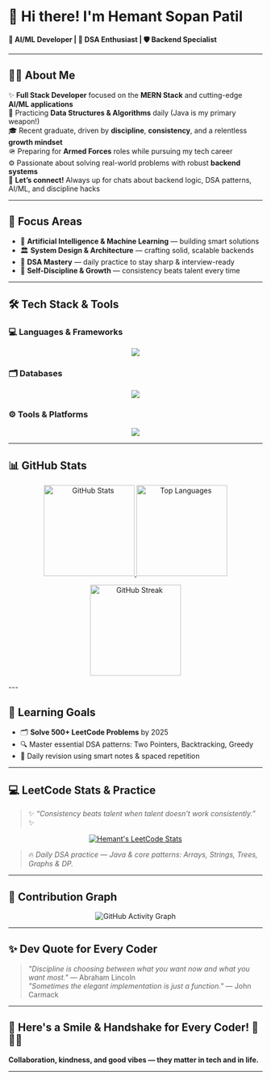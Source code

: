 # 👋 Hi there! I'm Hemant Sopan Patil

**🚀 AI/ML Developer | 🧩 DSA Enthusiast | 🛡️ Backend Specialist**

---

## 🧑‍💻 About Me

✨ **Full Stack Developer** focused on the **MERN Stack** and cutting-edge **AI/ML applications**  
🧠 Practicing **Data Structures & Algorithms** daily (Java is my primary weapon!)  
🎓 Recent graduate, driven by **discipline**, **consistency**, and a relentless **growth mindset**  
🪖 Preparing for **Armed Forces** roles while pursuing my tech career  
⚙️ Passionate about solving real-world problems with robust **backend systems**  
💬 **Let’s connect!** Always up for chats about backend logic, DSA patterns, AI/ML, and discipline hacks

---

## 🎯 Focus Areas

- 🤖 **Artificial Intelligence & Machine Learning** — building smart solutions
- 🏛️ **System Design & Architecture** — crafting solid, scalable backends
- 🔁 **DSA Mastery** — daily practice to stay sharp & interview-ready
- 🧘 **Self-Discipline & Growth** — consistency beats talent every time

---

## 🛠️ Tech Stack & Tools
### 💻 Languages & Frameworks
<p align="center">
  <img src="https://skillicons.dev/icons?i=java,python,js,html,css,tensorflow,pytorch,scikitlearn,bootstrap" />
</p>

### 🗂️ Databases
<p align="center">
  <img src="https://skillicons.dev/icons?i=mysql,sqlite,postgresql,mongodb" />
</p>

### ⚙️ Tools & Platforms
<p align="center">
  <img src="https://skillicons.dev/icons?i=linux,git,vscode,docker,aws,gcp" />
</p>

---

## 📊 GitHub Stats
<p align="center">
  <a href="https://github.com/Hemant210">
    <img src="https://github-readme-stats.vercel.app/api?username=Hemant210&show_icons=true&theme=tokyonight&border_radius=10&hide_border=false&count_private=true&include_all_commits=true" height="180" alt="GitHub Stats" />
  </a>
  <a href="https://github.com/Hemant210">
    <img src="https://github-readme-stats.vercel.app/api/top-langs/?username=Hemant210&layout=compact&theme=tokyonight&border_radius=10&hide_border=false" height="180" alt="Top Languages" />
  </a>
</p>

<p align="center">
  <a href="https://github.com/Hemant210">
    <img src="https://streak-stats.demolab.com?user=Hemant210&theme=tokyonight&hide_border=false&border_radius=10&date_format=j%20M%5B%20Y%5D" height="180" alt="GitHub Streak" />
  </a>
</p>
---

## 🎯 Learning Goals

- 🗂️ **Solve 500+ LeetCode Problems** by 2025
- 🔍 Master essential DSA patterns: Two Pointers, Backtracking, Greedy
- 🔄 Daily revision using smart notes & spaced repetition

---

## 💻 LeetCode Stats & Practice

> ✨ *“Consistency beats talent when talent doesn’t work consistently.”* ✨

<p align="center">
  <a href="https://leetcode.com/u/Hemant2103/">
    <img src="https://leetcard.jacoblin.cool/Hemant2103?theme=dark&font=Baloo%20Bhai&ext=heatmap&animation=true" alt="Hemant's LeetCode Stats" />
  </a>
</p>

> 🔥 *Daily DSA practice — Java & core patterns: Arrays, Strings, Trees, Graphs & DP.*

---

## 📅 Contribution Graph

<p align="center">
  <img src="https://github-readme-activity-graph.vercel.app/graph?username=Hemant210&theme=github-compact&area=true&hide_border=true&line=00BFFF&point=1DB954&color=7FDBFF&bg_color=0d1117" alt="GitHub Activity Graph"/>
</p>

---

## ✨ Dev Quote for Every Coder

> _"Discipline is choosing between what you want now and what you want most."_ — Abraham Lincoln  
> _"Sometimes the elegant implementation is just a function."_ — John Carmack

---

## 🤝 Here's a Smile & Handshake for Every Coder! 👋😄🤝

**Collaboration, kindness, and good vibes — they matter in tech and in life.**

---
